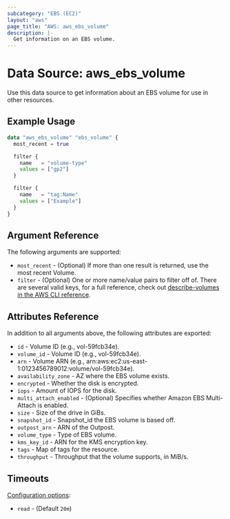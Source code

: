 ```yaml
---
subcategory: "EBS (EC2)"
layout: "aws"
page_title: "AWS: aws_ebs_volume"
description: |-
  Get information on an EBS volume.
---
```


# Data Source: aws_ebs_volume

Use this data source to get information about an EBS volume for use in other
resources.

## Example Usage

```terraform
data "aws_ebs_volume" "ebs_volume" {
  most_recent = true

  filter {
    name   = "volume-type"
    values = ["gp2"]
  }

  filter {
    name   = "tag:Name"
    values = ["Example"]
  }
}
```

## Argument Reference

The following arguments are supported:

* `most_recent` - (Optional) If more than one result is returned, use the most
recent Volume.
* `filter` - (Optional) One or more name/value pairs to filter off of. There are
several valid keys, for a full reference, check out
[describe-volumes in the AWS CLI reference][1].

## Attributes Reference

In addition to all arguments above, the following attributes are exported:

* `id` - Volume ID (e.g., vol-59fcb34e).
* `volume_id` - Volume ID (e.g., vol-59fcb34e).
* `arn` - Volume ARN (e.g., arn:aws:ec2:us-east-1:0123456789012:volume/vol-59fcb34e).
* `availability_zone` - AZ where the EBS volume exists.
* `encrypted` - Whether the disk is encrypted.
* `iops` - Amount of IOPS for the disk.
* `multi_attach_enabled` - (Optional) Specifies whether Amazon EBS Multi-Attach is enabled.
* `size` - Size of the drive in GiBs.
* `snapshot_id` - Snapshot_id the EBS volume is based off.
* `outpost_arn` - ARN of the Outpost.
* `volume_type` - Type of EBS volume.
* `kms_key_id` - ARN for the KMS encryption key.
* `tags` - Map of tags for the resource.
* `throughput` - Throughput that the volume supports, in MiB/s.

## Timeouts

[Configuration options](https://developer.hashicorp.com/terraform/language/resources/syntax#operation-timeouts):

- `read` - (Default `20m`)

[1]: https://awscli.amazonaws.com/v2/documentation/api/latest/reference/ec2/describe-volumes.html
